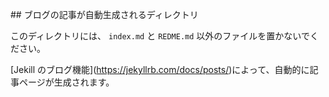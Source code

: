 \## ブログの記事が自動生成されるディレクトリ



このディレクトリには、 `index.md` と `REDME.md` 以外のファイルを置かないでください。

\[Jekill のブログ機能](https://jekyllrb.com/docs/posts/)によって、自動的に記事ページが生成されます。



